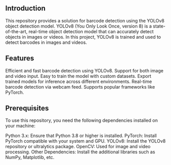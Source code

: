 ## Introduction
This repository provides a solution for barcode detection using the YOLOv8 object detection model. YOLOv8 (You Only Look Once, version 8) is a state-of-the-art, real-time object detection model that can accurately detect objects in images or videos. In this project, YOLOv8 is trained and used to detect barcodes in images and videos.

## Features
Efficient and fast barcode detection using YOLOv8.
Support for both image and video input.
Easy to train the model with custom datasets.
Export trained models for inference across different environments.
Real-time barcode detection via webcam feed.
Supports popular frameworks like PyTorch.

## Prerequisites
To use this repository, you need the following dependencies installed on your machine:

Python 3.x: Ensure that Python 3.8 or higher is installed.
PyTorch: Install PyTorch compatible with your system and GPU.
YOLOv8: Install the YOLOv8 repository or ultralytics package.
OpenCV: Used for image and video processing.
Other Dependencies: Install the additional libraries such as NumPy, Matplotlib, etc.
